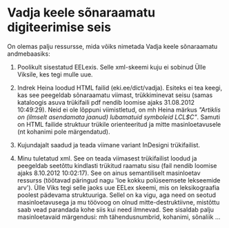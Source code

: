 # Vadja keele sõnaraamatu digiteerimise seis

On olemas palju ressursse, mida võiks nimetada Vadja keele sõnaraamatu andmebaasiks:

1) Poolikult sisestatud EELexis.
Selle xml-skeemi kuju ei sobinud Ülle Viksile, kes tegi mulle uue.

2) Indrek Heina loodud HTML failid (eki.ee/dict/vadja).
Esiteks ei tea keegi, kas see peegeldab sõnaraamatu viimast, trükkiminevat seisu (samas kataloogis asuva trükifaili pdf nendib loomise ajaks 31.08.2012 10:49:29).
Neid ei ole lõppuni viimistletud, on mh Heina märkus _"Artiklis on (ilmselt asendamata jaanud) lubamatuid symboleid $L$CL$C"_.
Samuti on HTML failide struktuur trükile orienteeritud ja mitte masinloetavusele (nt kohanimi pole märgendatud).

3) Kujundajalt saadud ja teada viimane variant InDesigni trükifailist.

4) Minu tuletatud xml.
See on teada viimasest trükifailist loodud ja peegeldab seetõttu kindlasti trükitud raamatu sisu (fail nendib loomise ajaks 8.10.2012 10:02:17).
See on ainus semantiliselt masinloetav ressurss (töötavad päringud nagu 'loe kokku polüseemsete lekseemide arv').
Ülle Viks tegi selle jaoks uue EELex skeemi, mis on leksikograafia poolest pädevama struktuuriga.
Sellel on ka vigu, aga need on seotud masinloetavusega ja mu töövoog on olnud mitte-destruktiivne, mistõttu saab vead parandada kohe siis kui need ilmnevad.
See sisaldab palju masinloetavaid märgendusi: mh tähendusnumbrid, kohanimi, sõnaliik ...
